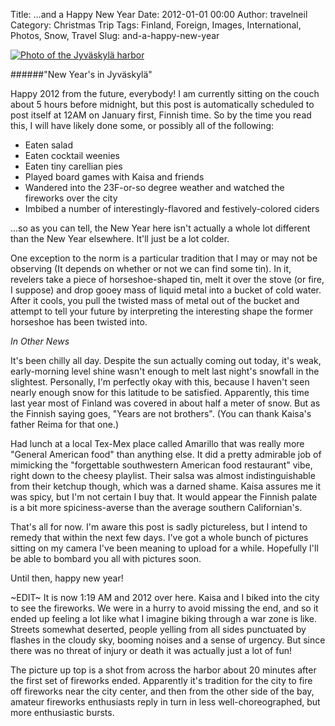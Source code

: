 Title: ...and a Happy New Year
Date: 2012-01-01 00:00
Author: travelneil
Category: Christmas Trip
Tags: Finland, Foreign, Images, International, Photos, Snow, Travel
Slug: and-a-happy-new-year

[![Photo of the Jyväskylä harbor]({photo}100_0567.jpg)]({filename}images/100_0567.jpg)

######"New Year's in  Jyväskylä"

Happy 2012 from the future, everybody! I am currently sitting on the
couch about 5 hours before midnight, but this post is automatically
scheduled to post itself at 12AM on January first, Finnish time. So by
the time you read this, I will have likely done some, or possibly all of
the following:

-   Eaten salad
-   Eaten cocktail weenies
-   Eaten tiny carellian pies
-   Played board games with Kaisa and friends
-   Wandered into the 23F-or-so degree weather and watched the fireworks
    over the city
-   Imbibed a number of interestingly-flavored and festively-colored
    ciders

...so as you can tell, the New Year here isn't actually a whole lot
different than the New Year elsewhere. It'll just be a lot colder.

One exception to the norm is a particular tradition that I may or may
not be observing (It depends on whether or not we can find some tin). In
it, revelers take a piece of horseshoe-shaped tin, melt it over the
stove (or fire, I suppose) and drop gooey mass of liquid metal into a
bucket of cold water. After it cools, you pull the twisted mass of metal
out of the bucket and attempt to tell your future by interpreting the
interesting shape the former horseshoe has been twisted into.

*In Other News*

It's been chilly all day. Despite the sun actually coming out today,
it's weak, early-morning level shine wasn't enough to melt last night's
snowfall in the slightest. Personally, I'm perfectly okay with this,
because I haven't seen nearly enough snow for this latitude to be
satisfied. Apparently, this time last year most of Finland was covered
in about half a meter of snow. But as the Finnish saying goes, "Years
are not brothers". (You can thank Kaisa's father Reima for that one.)

Had lunch at a local Tex-Mex place called Amarillo that was really more
"General American food" than anything else. It did a pretty admirable
job of mimicking the "forgettable southwestern American food restaurant"
vibe, right down to the cheesy playlist. Their salsa was almost
indistinguishable from their ketchup though, which was a darned shame.
Kaisa assures me it was spicy, but I'm not certain I buy that. It would
appear the Finnish palate is a bit more spiciness-averse than the
average southern Californian's.

That's all for now. I'm aware this post is sadly pictureless, but I
intend to remedy that within the next few days. I've got a whole bunch
of pictures sitting on my camera I've been meaning to upload for a
while. Hopefully I'll be able to bombard you all with pictures soon.

Until then, happy new year!

\~EDIT\~ It is now 1:19 AM and 2012 over here. Kaisa and I biked into
the city to see the fireworks. We were in a hurry to avoid missing the
end, and so it ended up feeling a lot like what I imagine biking through
a war zone is like. Streets somewhat deserted, people yelling from all
sides punctuated by flashes in the cloudy sky, booming noises and a
sense of urgency. But since there was no threat of injury or death it
was actually just a lot of fun!

The picture up top is a shot from across the harbor about 20 minutes
after the first set of fireworks ended. Apparently it's tradition for
the city to fire off fireworks near the city center, and then from the
other side of the bay, amateur fireworks enthusiasts reply in turn in
less well-choreographed, but more enthusiastic bursts.

